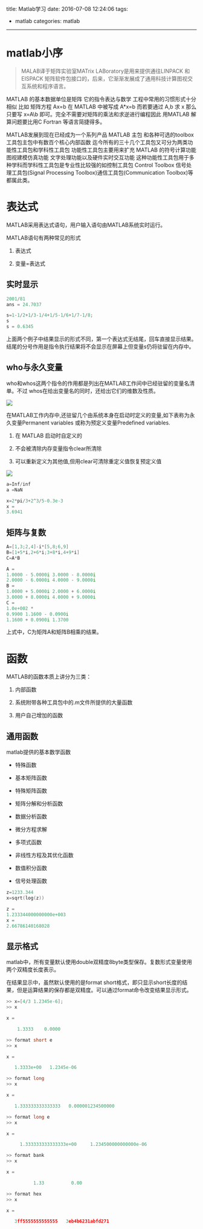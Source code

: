title: Matlab学习
date: 2016-07-08 12:24:06
tags:
- matlab
categories: matlab
---

# matlab小序 #

>MALAB译于矩阵实验室MATrix LABoratory是用来提供通往LINPACK 和 EISPACK 矩阵软件包接口的，后来，它渐渐发展成了通用科技计算图视交互系统和程序语言。

MATLAB 的基本数据单位是矩阵 它的指令表达与数学 工程中常用的习惯形式十分相似 比如 矩阵方程 Ax=b 在 MATLAB 中被写成 A*x=b 而若要通过 A,b 求 x 那么只要写 x=A\b 即可。完全不需要对矩阵的乘法和求逆进行编程因此 用MATLAB 解算问题要比用C Fortran 等语言简捷得多。

<!--more-->

MATLAB发展到现在已经成为一个系列产品 MATLAB 主包 和各种可选的toolbox工具包主包中有数百个核心内部函数 迄今所有的三十几个工具包又可分为两类功能性工具包和学科性工具包 功能性工具包主要用来扩充 MATLAB 的符号计算功能图视建模仿真功能 文字处理功能以及硬件实时交互功能 这种功能性工具包用于多种学科而学科性工具包是专业性比较强的如控制工具包 Control Toolbox 信号处理工具包(Signal Processing Toolbox)通信工具包(Communication Toolbox)等都属此类。

# 表达式 #

MATLAB采用表达式语句，用户输入语句由MATLAB系统实时运行。

MATLAB语句有两种常见的形式 

1. 表达式

2. 变量=表达式

## 实时显示 ##

```c++
2001/81
ans = 24.7037

s=1-1/2+1/3-1/4+1/5-1/6+1/7-1/8;
s
s = 0.6345
```

上面两个例子中结果显示的形式不同，第一个表达式无结尾，回车直接显示结果。结尾的分号作用是指令执行结果将不会显示在屏幕上但变量s仍将驻留在内存中。

## who与永久变量 ##

who和whos这两个指令的作用都是列出在MATLAB工作间中已经驻留的变量名清单。不过 whos在给出变量名的同时，还给出它们的维数及性质。

![](http://peihao.space\img\article\matlab\matlab_s001.png)

在MATLAB工作内存中,还驻留几个由系统本身在启动时定义的变量,如下表称为永久变量Permanent variables 或称为预定义变量Predefined variables.

1. 在 MATLAB 启动时自定义的

2. 不会被清除内存变量指令clear所清除

3. 可以重新定义为其他值,但用clear可清除重定义值恢复预定义值

![](http://peihao.space\img\article\matlab\matlab_s002.png)

```c++
a=Inf/inf
a =NaN

x=2*pi/3+2^3/5-0.3e-3
x =
3.6941
```

## 矩阵与复数 ##

```c++
A=[1,3;2,4]-i*[5,8;6,9]
B=[1+5*i,2+6*i;3+8*i,4+9*i]
C=A*B

A =
1.0000 - 5.0000i 3.0000 - 8.0000i
2.0000 - 6.0000i 4.0000 - 9.0000i
B =
1.0000 + 5.0000i 2.0000 + 6.0000i
3.0000 + 8.0000i 4.0000 + 9.0000i
C =
1.0e+002 *
0.9900 1.1600 - 0.0900i
1.1600 + 0.0900i 1.3700
```


上式中，C为矩阵A和矩阵B相乘的结果。


# 函数 #

MATLAB的函数本质上讲分为三类：

1. 内部函数

2. 系统附带各种工具包中的.m文件所提供的大量函数

3. 用户自己增加的函数

## 通用函数 ##

matlab提供的基本数学函数

- 特殊函数

- 基本矩阵函数

- 特殊矩阵函数

- 矩阵分解和分析函数

- 数据分析函数

- 微分方程求解

- 多项式函数

- 非线性方程及其优化函数

- 数值积分函数

- 信号处理函数

```c++
z=1233.344
x=sqrt(log(z))

z =
1.233344000000000e+003
x =
2.66786140168028
```

## 显示格式 ##

matlab中，所有变量默认使用double双精度8byte类型保存。复数形式变量使用两个双精度长度表示。

在结果显示中，虽然默认使用的是format short格式，即只显示short长度的结果，但是运算结果的保存都是双精度。可以通过format命令改变结果显示形式。

```c++
>> x=[4/3 1.2345e-6];
>> x

x =

    1.3333    0.0000

>> format short e
>> x

x =

   1.3333e+00   1.2345e-06

>> format long
>> x

x =

   1.333333333333333   0.000001234500000

>> format long e
>> x

x =

     1.333333333333333e+00     1.234500000000000e-06

>> format bank
>> x

x =

          1.33          0.00

>> format hex
>> x

x =

   3ff5555555555555   3eb4b6231abfd271
```